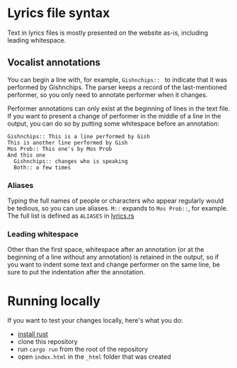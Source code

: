 # Lyrics file syntax

Text in lyrics files is mostly presented on the website as-is, including
leading whitespace.

## Vocalist annotations

You can begin a line with, for example, `Gishnchips:: ` to indicate that it was
performed by Gishnchips. The parser keeps a record of the last-mentioned
performer, so you only need to annotate performer when it changes.

Performer annotations can only exist at the beginning of lines in the text
file. If you want to present a change of performer in the middle of a line in
the output, you can do so by putting some whitespace before an annotation:

```
Gishnchips:: This is a line performed by Gish
This is another line performed by Gish
Mos Prob:: This one's by Mos Prob
And this one
  Gishnchips:: changes who is speaking
  Both:: a few times
```

### Aliases

Typing the full names of people or characters who appear regularly would be
tedious, so you can use aliases. `M::` expands to `Mos Prob::`, for example.
The full list is defined as `ALIASES` in [lyrics.rs](./src/lyrics.rs)

### Leading whitespace

Other than the first space, whitespace after an annotation (or at the beginning
of a line without any annotation) is retained in the output, so if you want to
indent some text and change performer on the same line, be sure to put the
indentation after the annotation.

# Running locally

If you want to test your changes locally, here's what you do:

- [install rust](https://www.rust-lang.org/tools/install)
- clone this repository
- run `cargo run` from the root of the repository
- open `index.html` in the `_html` folder that was created
